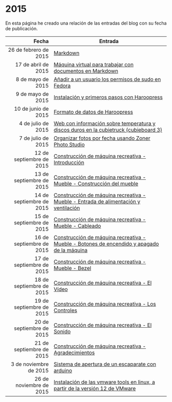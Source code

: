 # 2015

En esta página he creado una relación de las entradas del blog con su fecha de publicación.

| Fecha  | Entrada |
| --: | -- |
| 26 de febrero de 2015 | [Markdown](../2015/markdown.md) |
| 17 de abril de 2015 | [Máquina virtual para trabajar con documentos en Markdown](../2015/maquina_virtual_para_trabajar_con_documentos_en_markdown.md) |
| 8 de mayo de 2015 | [Añadir a un usuario los permisos de sudo en Fedora](../2015/anadir_a_un_usuario_los_permisos_de_sudo_en_fedora.md) |
| 9 de mayo de 2015 | [Instalación y primeros pasos con Haroopress](../2015/instalacion_y_primeros_pasos_con_haroopress.md) |
| 10 de junio de 2015 | [Formato de datos de Haroopress](../2015/formato_de_datos_de_haroopress.md) |
| 4 de julio de 2015 | [Web con información sobre temperatura y discos duros en la cubietruck (cubieboard 3)](../2015/web_con_informacion_sobre_temperatura_y_discos_duros_en_la_cubietruck_cubieboard_3.md) |
| 7 de julio de 2015 | [Organizar fotos por fecha usando Zoner Photo Studio](../2015\organizar_fotos_por_fecha_usando_zoner_photo_studio.md) |
| 12 de septiembre de 2015 | [Construcción de máquina recreativa - Introducción](../2015\construccion_de_maquina_recreativa_-_introduccion.md) |
| 13 de septiembre de 2015 | [Construcción de máquina recreativa - Mueble - Construcción del mueble](../2015\construccion_de_maquina_recreativa_-_mueble_-_construccion_del_mueble.md) |
| 14 de septiembre de 2015 | [Construcción de máquina recreativa - Mueble - Entrada de alimentación y ventilación](../2015\construccion_de_maquina_recreativa_-_mueble_-_entrada_de_alimentacion_y_ventilacion.md) |
| 15 de septiembre de 2015 | [Construcción de máquina recreativa - Mueble - Cableado](../2015\construccion_de_maquina_recreativa_-_mueble_-_cableado.md) |
| 16 de septiembre de 2015 | [Construcción de máquina recreativa - Mueble - Botones de encendido y apagado de la máquina](../2015\construccion_de_maquina_recreativa_-_mueble_-_botones_de_encendido_y_apagado_de_la_maquina.md) |
| 17 de septiembre de 2015 | [Construcción de máquina recreativa - Mueble - Bezel](../2015\construccion_de_maquina_recreativa_-_mueble_-_bezel.md) |
| 18 de septiembre de 2015 | [Construcción de máquina recreativa - El Vídeo](../2015\construccion_de_maquina_recreativa_-_el_video.md) |
| 19 de septiembre de 2015 | [Construcción de máquina recreativa - Los Controles](../2015\construccion_de_maquina_recreativa_-_los_controles.md) |
| 20 de septiembre de 2015 | [Construcción de máquina recreativa - El Sonido](../2015\construccion_de_maquina_recreativa_-_el_sonido.md) |
| 21 de septiembre de 2015 | [Construcción de máquina recreativa - Agradecimientos](../2015\construccion_de_maquina_recreativa_-_agradecimientos.md) |
| 3 de noviembre de 2015 | [Sistema de apertura de un escaparate con arduino](../2015\sistema_de_apertura_de_un_escaparate_con_arduino.md) |
| 26 de noviembre de 2015 | [Instalación de las vmware tools en linux, a partir de la versión 12 de VMware](instalacion_de_las_vmware_tools_en_linux,_a_partir_de_la_version_12_de_vmware.md) |


